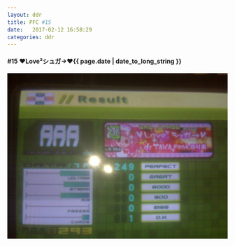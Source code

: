 ```yaml
---
layout: ddr
title: PFC #15
date:   2017-02-12 16:58:29
categories: ddr
---
```

#### **#15** ♥Love²シュガ→♥<span class="pull-right">{{ page.date | date_to_long_string }}</span>
![](/images/pfc/15_love_2.jpg)

